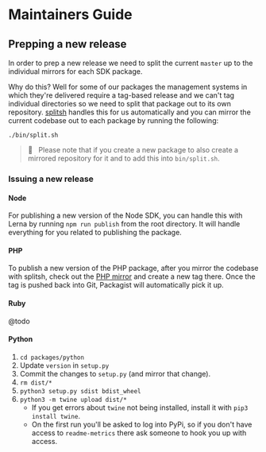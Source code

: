 # Maintainers Guide
## Prepping a new release
In order to prep a new release we need to split the current `master` up to the individual mirrors for each SDK package.

Why do this? Well for some of our packages the management systems in which they're delivered require a tag-based release and we can't tag individual directories so we need to split that package out to its own repository. [splitsh](https://github.com/splitsh/lite) handles this for us automatically and you can mirror the current codebase out to each package by running the following:

```
./bin/split.sh
```

> 🚧 &nbsp; Please note that if you create a new package to also create a mirrored repository for it and to add this into `bin/split.sh`.

### Issuing a new release
#### Node
For publishing a new version of the Node SDK, you can handle this with Lerna by running `npm run publish` from the root directory. It will handle everything for you related to publishing the package.

#### PHP
To publish a new version of the PHP package, after you mirror the codebase with splitsh, check out the [PHP mirror](https://github.com/readmeio/metrics-sdks-php) and create a new tag there. Once the tag is pushed back into Git, Packagist will automatically pick it up.

#### Ruby
@todo

#### Python
1. `cd packages/python`
2. Update `version` in `setup.py`
3. Commit the changes to `setup.py` (and mirror that change).
4. `rm dist/*`
5. `python3 setup.py sdist bdist_wheel`
6. `python3 -m twine upload dist/*`
    * If you get errors about `twine` not being installed, install it with `pip3 install twine`.
    * On the first run you'll be asked to log into PyPi, so if you don't have access to `readme-metrics` there ask someone to hook you up with access.

